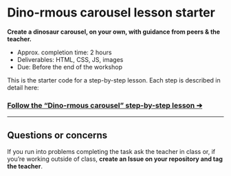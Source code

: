 # Dino-rmous carousel lesson starter

**Create a dinosaur carousel, on your own, with guidance from peers & the teacher.**

- Approx. completion time: 2 hours
- Deliverables: HTML, CSS, JS, images
- Due: Before the end of the workshop

This is the starter code for a step-by-step lesson. Each step is described in detail here:

### [**Follow the “Dino-rmous carousel” step-by-step lesson ➔**](https://learn-the-web.algonquindesign.ca/workshops/the-dom-i-kno/dino-rmous-carousel/)

---

## Questions or concerns

If you run into problems completing the task ask the teacher in class or, if you’re working outside of class, **create an Issue on your repository and tag the teacher**.
